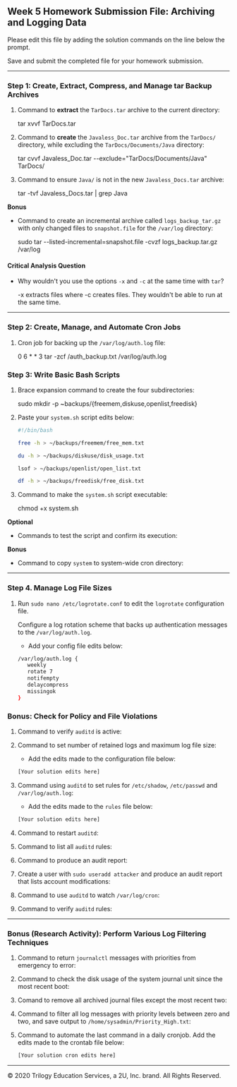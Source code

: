 ## Week 5 Homework Submission File: Archiving and Logging Data

Please edit this file by adding the solution commands on the line below the prompt.

Save and submit the completed file for your homework submission.

---

### Step 1: Create, Extract, Compress, and Manage tar Backup Archives

1. Command to **extract** the `TarDocs.tar` archive to the current directory:
   
   tar xvvf TarDocs.tar

2. Command to **create** the `Javaless_Doc.tar` archive from the `TarDocs/` directory, while excluding the `TarDocs/Documents/Java` directory:
   
   tar cvvf Javaless_Doc.tar --exclude="TarDocs/Documents/Java" TarDocs/

3. Command to ensure `Java/` is not in the new `Javaless_Docs.tar` archive:
   
   tar -tvf Javaless_Docs.tar | grep Java

**Bonus** 
- Command to create an incremental archive called `logs_backup_tar.gz` with only changed files to `snapshot.file` for the `/var/log` directory:
   
   sudo tar --listed-incremental=snapshot.file -cvzf logs_backup.tar.gz /var/log

#### Critical Analysis Question

- Why wouldn't you use the options `-x` and `-c` at the same time with `tar`?
    
    -x extracts files where -c creates files. They wouldn't be able to run at the same time.

---

### Step 2: Create, Manage, and Automate Cron Jobs

1. Cron job for backing up the `/var/log/auth.log` file:
   
   0 6 * * 3 tar -zcf /auth_backup.txt /var/log/auth.log

### Step 3: Write Basic Bash Scripts

1. Brace expansion command to create the four subdirectories:
   
   sudo mkdir -p ~backups/{freemem,diskuse,openlist,freedisk}

2. Paste your `system.sh` script edits below:

    ```bash
    #!/bin/bash
    
    free -h > ~/backups/freemem/free_mem.txt

    du -h > ~/backups/diskuse/disk_usage.txt

    lsof > ~/backups/openlist/open_list.txt

    df -h > ~/backups/freedisk/free_disk.txt 
    ```

3. Command to make the `system.sh` script executable:

    chmod +x system.sh

**Optional**
- Commands to test the script and confirm its execution:

**Bonus**
- Command to copy `system` to system-wide cron directory:

---

### Step 4. Manage Log File Sizes
 
1. Run `sudo nano /etc/logrotate.conf` to edit the `logrotate` configuration file. 

    Configure a log rotation scheme that backs up authentication messages to the `/var/log/auth.log`.

    - Add your config file edits below:
     ```bash
    /var/log/auth.log {
        weekly
        rotate 7
        notifempty
        delaycompress
        missingok
    }
    ```

### Bonus: Check for Policy and File Violations

1. Command to verify `auditd` is active:

2. Command to set number of retained logs and maximum log file size:

    - Add the edits made to the configuration file below:

    ```bash
    [Your solution edits here]

3. Command using `auditd` to set rules for `/etc/shadow`, `/etc/passwd` and `/var/log/auth.log`:


    - Add the edits made to the `rules` file below:

    ```bash
    [Your solution edits here]
    ```

4. Command to restart `auditd`:

5. Command to list all `auditd` rules:

6. Command to produce an audit report:

7. Create a user with `sudo useradd attacker` and produce an audit report that lists account modifications:

8. Command to use `auditd` to watch `/var/log/cron`:

9. Command to verify `auditd` rules:

---

### Bonus (Research Activity): Perform Various Log Filtering Techniques

1. Command to return `journalctl` messages with priorities from emergency to error:

1. Command to check the disk usage of the system journal unit since the most recent boot:

1. Comand to remove all archived journal files except the most recent two:


1. Command to filter all log messages with priority levels between zero and two, and save output to `/home/sysadmin/Priority_High.txt`:

1. Command to automate the last command in a daily cronjob. Add the edits made to the crontab file below:

    ```bash
    [Your solution cron edits here]
    ```

---
© 2020 Trilogy Education Services, a 2U, Inc. brand. All Rights Reserved.
